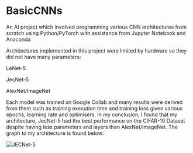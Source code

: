 # BasicCNNs

An AI project which involved programming various CNN architectures from scratch using Python/PyTorch with assistance from Jupyter Notebook and Anaconda

Architectures implemented in this project were limited by hardware so they did not have many parameters:

  LeNet-5
  
  JecNet-5
  
  AlexNet/ImageNet
  
Each model was trained on Google Collab and many results were derived from them such as training execution time and training loss given various epochs, learning rate and optimisers. In my conclusion, I found that my architecture, JecNet-5 had the best performance on the CIFAR-10 Dataset despite having less parameters and layers than AlexNet/ImageNet. The graph to my architecture is found below:

![JECNet-5](https://user-images.githubusercontent.com/57923196/129564009-ae589e8b-488a-499c-a94e-f3f560887e3a.png)
